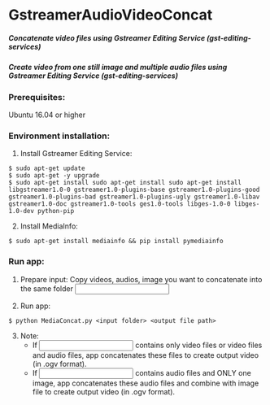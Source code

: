 # GstreamerAudioVideoConcat

##### Concatenate video files using Gstreamer Editing Service (gst-editing-services)
##### Create video from one still image and multiple audio files using Gstreamer Editing Service (gst-editing-services)

### Prerequisites:
Ubuntu 16.04 or higher

### Environment installation:
1. Install Gstreamer Editing Service:
```
$ sudo apt-get update
$ sudo apt-get -y upgrade
$ sudo apt-get install sudo apt-get install sudo apt-get install libgstreamer1.0-0 gstreamer1.0-plugins-base gstreamer1.0-plugins-good gstreamer1.0-plugins-bad gstreamer1.0-plugins-ugly gstreamer1.0-libav gstreamer1.0-doc gstreamer1.0-tools ges1.0-tools libges-1.0-0 libges-1.0-dev python-pip
```

2. Install MediaInfo:
```
$ sudo apt-get install mediainfo && pip install pymediainfo
```
  
### Run app:
1. Prepare input: Copy videos, audios, image you want to concatenate into the same folder <input folder>

2. Run app:
```
$ python MediaConcat.py <input folder> <output file path>
```
  
3. Note:
   - If <input folder> contains only video files or video files and audio files, app concatenates these files to create output video (in .ogv format).
   - If <input folder> contains audio files and ONLY one image, app concatenates these audio files and combine with image file to create output video (in .ogv format).
